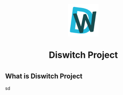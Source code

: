<p align="center">
    <img src="./assets/diswitch4.png" width="20%" />
</p>
    <h1 align="center">
        Diswitch Project
    <h1>



## What is Diswitch Project

sd
<!-- [![License: MIT](https://img.shields.io/badge/License-MIT-yellow.svg)](https://opensource.org/licenses/MIT)
![TypeScript](https://img.shields.io/badge/typescript-%23007ACC.svg?style=for-the-badge&logo=typescript&logoColor=white) -->